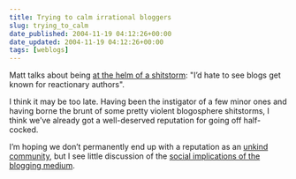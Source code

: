 ```yaml
---
title: Trying to calm irrational bloggers
slug: trying_to_calm
date_published: 2004-11-19 04:12:26+00:00
date_updated: 2004-11-19 04:12:26+00:00
tags: [weblogs]
---
```

Matt talks about being [at the helm of a shitstorm](http://www.pvrblog.com/pvr/2004/11/behind_the_webs.html): "I’d hate to see blogs get known for reactionary authors".

I think it may be too late. Having been the instigator of a few minor ones and having borne the brunt of some pretty violent blogosphere shitstorms, I think we’ve already got a well-deserved reputation for going off half-cocked.

I’m hoping we don’t permanently end up with a reputation as an [unkind community](/2004/10/11/an_unkind_commu), but I see little discussion of the [social implications of the blogging medium](http://nick.typepad.com/blog/2004/10/ramblings_on_go.html).
